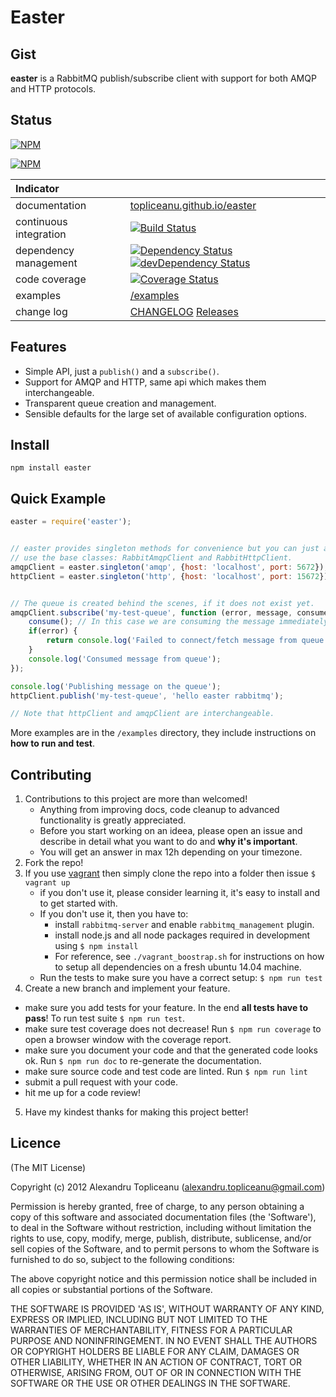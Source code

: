 # Easter

## Gist

**easter** is a RabbitMQ publish/subscribe client with support for both AMQP and HTTP protocols.

## Status

[![NPM](https://nodei.co/npm/easter.png?downloads=true&stars=true)](https://nodei.co/npm/easter/)

[![NPM](https://nodei.co/npm-dl/easter.png?months=12)](https://nodei.co/npm-dl/easter/)

| Indicator              |                                                                          |
|:-----------------------|:-------------------------------------------------------------------------|
| documentation          | [topliceanu.github.io/easter](http://topliceanu.github.io/easter) |
| continuous integration | [![Build Status](https://travis-ci.org/topliceanu/easter.svg?branch=master)](https://travis-ci.org/topliceanu/easter) |
| dependency management  | [![Dependency Status](https://david-dm.org/topliceanu/easter.svg?style=flat)](https://david-dm.org/topliceanu/easter) [![devDependency Status](https://david-dm.org/topliceanu/easter/dev-status.svg?style=flat)](https://david-dm.org/topliceanu/easter#info=devDependencies) |
| code coverage          | [![Coverage Status](https://coveralls.io/repos/topliceanu/easter/badge.svg?branch=master)](https://coveralls.io/r/topliceanu/easter?branch=master) |
| examples               | [/examples](https://github.com/topliceanu/easter/tree/master/examples) |
| change log             | [CHANGELOG](https://github.com/topliceanu/easter/blob/master/CHANGELOG.md) [Releases](https://github.com/topliceanu/easter/releases) |

## Features

- Simple API, just a `publish()` and a `subscribe()`.
- Support for AMQP and HTTP, same api which makes them interchangeable.
- Transparent queue creation and management.
- Sensible defaults for the large set of available configuration options.

## Install

```shell
npm install easter
```

## Quick Example

```javascript
easter = require('easter');


// easter provides singleton methods for convenience but you can just as well
// use the base classes: RabbitAmqpClient and RabbitHttpClient.
amqpClient = easter.singleton('amqp', {host: 'localhost', port: 5672});
httpClient = easter.singleton('http', {host: 'localhost', port: 15672});


// The queue is created behind the scenes, if it does not exist yet.
amqpClient.subscribe('my-test-queue', function (error, message, consume) {
    consume(); // In this case we are consuming the message immediately!
    if(error) {
        return console.log('Failed to connect/fetch message from queue', error);
    }
    console.log('Consumed message from queue');
});

console.log('Publishing message on the queue');
httpClient.publish('my-test-queue', 'hello easter rabbitmq');

// Note that httpClient and amqpClient are interchangeable.
```

More examples are in the `/examples` directory, they include instructions on __how to run and test__.

## Contributing

1. Contributions to this project are more than welcomed!
    - Anything from improving docs, code cleanup to advanced functionality is greatly appreciated.
    - Before you start working on an ideea, please open an issue and describe in detail what you want to do and __why it's important__.
    - You will get an answer in max 12h depending on your timezone.
2. Fork the repo!
3. If you use [vagrant](https://www.vagrantup.com/) then simply clone the repo into a folder then issue `$ vagrant up`
    - if you don't use it, please consider learning it, it's easy to install and to get started with.
    - If you don't use it, then you have to:
         - install `rabbitmq-server` and enable `rabbitmq_management` plugin.
         - install node.js and all node packages required in development using `$ npm install`
         - For reference, see `./vagrant_boostrap.sh` for instructions on how to setup all dependencies on a fresh ubuntu 14.04 machine.
    - Run the tests to make sure you have a correct setup: `$ npm run test`
4. Create a new branch and implement your feature.
 - make sure you add tests for your feature. In the end __all tests have to pass__! To run test suite `$ npm run test`.
 - make sure test coverage does not decrease! Run `$ npm run coverage` to open a browser window with the coverage report.
 - make sure you document your code and that the generated code looks ok. Run `$ npm run doc` to re-generate the documentation.
 - make sure source code and test code are linted. Run `$ npm run lint`
 - submit a pull request with your code.
 - hit me up for a code review!
5. Have my kindest thanks for making this project better!


## Licence

(The MIT License)

Copyright (c) 2012 Alexandru Topliceanu (alexandru.topliceanu@gmail.com)

Permission is hereby granted, free of charge, to any person obtaining
a copy of this software and associated documentation files (the
'Software'), to deal in the Software without restriction, including
without limitation the rights to use, copy, modify, merge, publish,
distribute, sublicense, and/or sell copies of the Software, and to
permit persons to whom the Software is furnished to do so, subject to
the following conditions:

The above copyright notice and this permission notice shall be
included in all copies or substantial portions of the Software.

THE SOFTWARE IS PROVIDED 'AS IS', WITHOUT WARRANTY OF ANY KIND,
EXPRESS OR IMPLIED, INCLUDING BUT NOT LIMITED TO THE WARRANTIES OF
MERCHANTABILITY, FITNESS FOR A PARTICULAR PURPOSE AND NONINFRINGEMENT.
IN NO EVENT SHALL THE AUTHORS OR COPYRIGHT HOLDERS BE LIABLE FOR ANY
CLAIM, DAMAGES OR OTHER LIABILITY, WHETHER IN AN ACTION OF CONTRACT,
TORT OR OTHERWISE, ARISING FROM, OUT OF OR IN CONNECTION WITH THE
SOFTWARE OR THE USE OR OTHER DEALINGS IN THE SOFTWARE.
